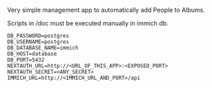 Very simple management app to automatically add People to Albums.

Scripts in /doc must be executed manually in immich db.

```
DB_PASSWORD=postgres
DB_USERNAME=postgres
DB_DATABASE_NAME=immich
DB_HOST=database
DB_PORT=5432
NEXTAUTH_URL=http://<URL_OF_THIS_APP>:<EXPOSED_PORT>
NEXTAUTH_SECRET=<ANY_SECRET>
IMMICH_URL=http://<IMMICH_URL_AND_PORT>/api
```
